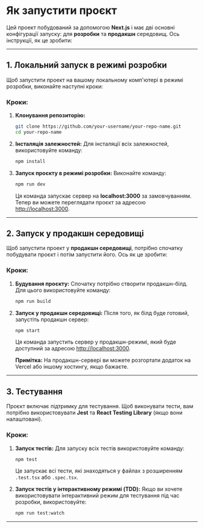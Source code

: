 # Як запустити проєкт

Цей проект побудований за допомогою **Next.js** і має дві основні конфігурації запуску: для **розробки** та **продакшн** середовищ. Ось інструкції, як це зробити:

---

## 1. Локальний запуск в режимі розробки

Щоб запустити проект на вашому локальному комп'ютері в режимі розробки, виконайте наступні кроки:

### Кроки:

1. **Клонування репозиторію:**
    ```bash
    git clone https://github.com/your-username/your-repo-name.git
    cd your-repo-name
    ```

2. **Інсталяція залежностей:**
    Для інсталяції всіх залежностей, використовуйте команду:
    ```bash
    npm install
    ```

3. **Запуск проєкту в режимі розробки:**
    Виконайте команду:
    ```bash
    npm run dev
    ```
    Ця команда запускає сервер на **localhost:3000** за замовчуванням. Тепер ви можете переглядати проєкт за адресою [http://localhost:3000](http://localhost:3000).

---

## 2. Запуск у продакшн середовищі

Щоб запустити проект у **продакшн середовищі**, потрібно спочатку побудувати проєкт і потім запустити його. Ось як це зробити:

### Кроки:

1. **Будування проєкту:**
    Спочатку потрібно створити продакшн-білд. Для цього використовуйте команду:
    ```bash
    npm run build
    ```

2. **Запуск у продакшн середовищі:**
    Після того, як білд буде готовий, запустіть продакшн сервер:
    ```bash
    npm start
    ```
    Ця команда запустить сервер у продакшн-режимі, який буде доступний за адресою [http://localhost:3000](http://localhost:3000).

    **Примітка:** На продакшн-сервері ви можете розгортати додаток на Vercel або іншому хостингу, якщо бажаєте.

---

## 3. Тестування

Проєкт включає підтримку для тестування. Щоб виконувати тести, вам потрібно використовувати **Jest** та **React Testing Library** (якщо вони налаштовані).

### Кроки:

1. **Запуск тестів:**
    Для запуску всіх тестів використовуйте команду:
    ```bash
    npm test
    ```
    Це запускає всі тести, які знаходяться у файлах з розширенням `.test.tsx` або `.spec.tsx`.

2. **Запуск тестів у інтерактивному режимі (TDD):**
    Якщо ви хочете використовувати інтерактивний режим для тестування під час розробки, використовуйте:
    ```bash
    npm run test:watch
    ```
    
---
